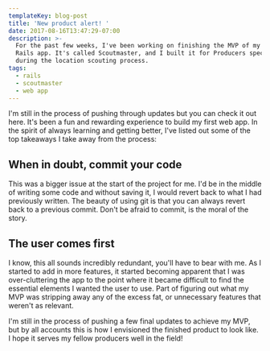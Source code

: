```yaml
---
templateKey: blog-post
title: 'New product alert! '
date: 2017-08-16T13:47:29-07:00
description: >-
  For the past few weeks, I've been working on finishing the MVP of my first
  Rails app. It's called Scoutmaster, and I built it for Producers specifically
  during the location scouting process.
tags:
  - rails
  - scoutmaster
  - web app
---
```

I'm still in the process of pushing through updates but you can check it out here. It's been a fun and rewarding experience to build my first web app. In the spirit of always learning and getting better, I've listed out some of the top takeaways I take away from the process:

## 

## When in doubt, commit your code

This was a bigger issue at the start of the project for me. I'd be in the middle of writing some code and without saving it, I would revert back to what I had previously written. The beauty of using git is that you can always revert back to a previous commit. Don't be afraid to commit, is the moral of the story.



## The user comes first

I know, this all sounds incredibly redundant, you'll have to bear with me. As I started to add in more features, it started becoming apparent that I was over-cluttering the app to the point where it became difficult to find the essential elements I wanted the user to use. Part of figuring out what my MVP was stripping away any of the excess fat, or unnecessary features that weren't as relevant.



I'm still in the process of pushing a few final updates to achieve my MVP, but by all accounts this is how I envisioned the finished product to look like. I hope it serves my fellow producers well in the field!
